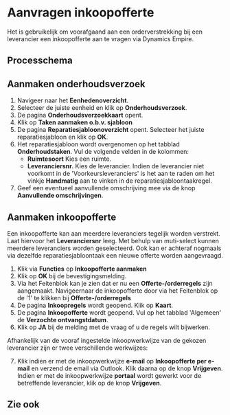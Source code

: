 # Aanvragen inkoopofferte

Het is gebruikelijk om voorafgaand aan een orderverstrekking bij een leverancier een inkoopofferte aan te vragen via Dynamics Empire. 

## Processchema

## Aanmaken onderhoudsverzoek

1. Navigeer naar het **Eenhedenoverzicht**.
2. Selecteer de juiste eenheid en klik op  **Onderhoudsverzoek**.
3. De pagina **Onderhoudsverzoekkaart** opent. 
4. Klik op **Taken aanmaken o.b.v. sjabloon**
5. De pagina **Reparatiesjabloonoverzicht** opent. Selecteer het juiste reparatiesjabloon en klik op **OK**. 
6. Het reparatiesjabloon wordt overgenomen op het tabblad **Onderhoudstaken**. Vul de volgende velden in de kolommen:
	* **Ruimtesoort** Kies een ruimte.
	* **Leveranciersnr.** Kies de leverancier. Indien de leverancier niet voorkomt in de 'Voorkeursleveranciers' is het aan te raden om het vinkje **Handmatig** aan te vinken in de reparatiesjabloontaakregel. 
7. Geef een eventueel aanvullende omschrijving mee via de knop **Aanvullende omschrijvingen**. 

## Aanmaken inkoopofferte

Een inkoopofferte kan aan meerdere leveranciers tegelijk worden verstrekt. Laat hiervoor het **Leveranciersnr** leeg. Met behulp van muti-select kunnen meerdere leveranciers worden geselecteerd. Ook kan er achteraf nogmaals via dezelfde reparatiesjabloontaak een nieuwe offerte worden aangevraagd. 

 1. Klik via **Functies** op **Inkoopofferte aanmaken**
 2. Klik op **OK** bij de bevestigingsmelding.
 3. Via het Feitenblok kan je zien dat er nu een **Offerte-/orderregels** zijn aangemaakt. Navigeernaar de inkoopofferte door via het Feitenblok op de '1' te klikken bij **Offerte-/orderregels**
 4. De pagina **Inkoopregels** wordt geopend. Klik op **Kaart**. 
 5. De pagina **Inkoopofferte** wordt geopend. Vul op het tabblad 'Algemeen' de **Verzochte ontvangstdatum**. 
 6. Klik op **JA** bij de melding met de vraag of u de regels wilt bijwerken. 

Afhankelijk van de vooraf ingestelde inkoopwerkwijze van de gekozen leverancier zijn er twee verschillende werkwijzes:

 7. Klik indien er met de inkoopwerkwijze **e-mail** op **Inkoopofferte per e-mail** en verzend de email via Outlook. Klik daarna op de knop **Vrijgeven**. Indien er met de inkoopwerkwijze **portaal** wordt gewerkt voor de betreffende leverancier, klik op  de knop **Vrijgeven**.

## Zie ook


<!--stackedit_data:
eyJoaXN0b3J5IjpbLTEzOTkwMjI2MzQsLTEwMTAxMDI3MDAsMT
MwNjkwMDQxMywxNTExNjIyNDg5XX0=
-->